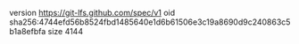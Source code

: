 version https://git-lfs.github.com/spec/v1
oid sha256:4744efd56b8524fbd1485640e1d6b61506e3c19a8690d9c240863c5b1a8efbfa
size 4144
